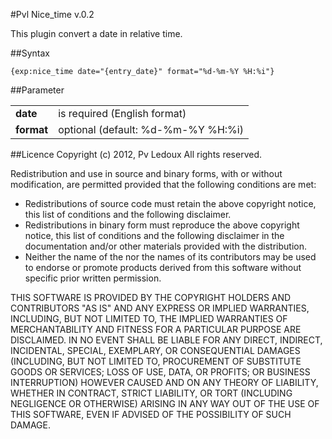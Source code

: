 #Pvl Nice_time v.0.2

This plugin convert a date in relative time.

##Syntax

    {exp:nice_time date="{entry_date}" format="%d-%m-%Y %H:%i"}

##Parameter

<table>
<tr>
	<td><b>date</b></td>
	<td>is required (English format)</td>
</tr>
<tr>
	<td><b>format</b></td>
	<td>optional (default: %d-%m-%Y %H:%i)</td>
</tr>
</table>


##Licence
Copyright (c) 2012, Pv Ledoux All rights reserved.

Redistribution and use in source and binary forms, with or without modification, are permitted provided that the following conditions are met:

* Redistributions of source code must retain the above copyright notice, this list of conditions and the following disclaimer.
* Redistributions in binary form must reproduce the above copyright notice, this list of conditions and the following disclaimer in the documentation and/or other materials provided with the distribution.
* Neither the name of the <organization> nor the names of its contributors may be used to endorse or promote products derived from this software without specific prior written permission.

THIS SOFTWARE IS PROVIDED BY THE COPYRIGHT HOLDERS AND CONTRIBUTORS "AS IS" AND ANY EXPRESS OR IMPLIED WARRANTIES, INCLUDING, BUT NOT LIMITED TO, THE IMPLIED WARRANTIES OF MERCHANTABILITY AND FITNESS FOR A PARTICULAR PURPOSE ARE DISCLAIMED. IN NO EVENT SHALL <COPYRIGHT HOLDER> BE LIABLE FOR ANY DIRECT, INDIRECT, INCIDENTAL, SPECIAL, EXEMPLARY, OR CONSEQUENTIAL DAMAGES (INCLUDING, BUT NOT LIMITED TO, PROCUREMENT OF SUBSTITUTE GOODS OR SERVICES; LOSS OF USE, DATA, OR PROFITS; OR BUSINESS INTERRUPTION) HOWEVER CAUSED AND ON ANY THEORY OF LIABILITY, WHETHER IN CONTRACT, STRICT LIABILITY, OR TORT (INCLUDING NEGLIGENCE OR OTHERWISE) ARISING IN ANY WAY OUT OF THE USE OF THIS SOFTWARE, EVEN IF ADVISED OF THE POSSIBILITY OF SUCH DAMAGE.